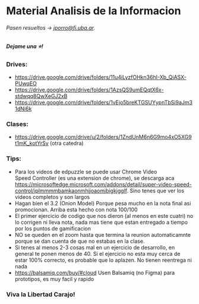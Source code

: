 # Material Analisis de la Informacion
###### Pasen resueltos -> jporro@fi.uba.ar.
##### Dejame una ⭐! 

### Drives:
* https://drive.google.com/drive/folders/11u4iLyzfOHkn36hI-Xb_QiASX-PUwqEO
* https://drive.google.com/drive/folders/1AzsQS9umEQqtX6x-stdwqq8QwXeGJ2xB
* https://drive.google.com/drive/folders/1vEjo5breKTGSUYypnTbSi9aJm31dNi6k

### Clases: 
* https://drive.google.com/drive/u/2/folders/1ZndUnM6n6G9mo4xO5XG9t1mK_kotYrSv (otra catedra)

### Tips:
- Para los videos de edpuzzle se puede usar Chrome Video Speed Controller (es una extension de chrome), se descarga aca https://microsoftedge.microsoft.com/addons/detail/super-video-speed-control/iplmmmmbamkaonmhjjoaomjbigkjgglf. Sino tenes que ver los videos completos y son largos
- Hagan bien el 3.2 (Onion Model) Porque pesa mucho en la nota final asi promocionan. Arriba esta hecho con nota 100/100
- El primer ejercicio de codigo que nos dieron (al menos en este cuatri) no lo corrigen ni lleva nota, nada mas tiene que estan entregado a tiempo por los puntos de gamificacion
- NO se queden en el zoom hasta que termina la reunion automaticamnte porque se dan cuenta de que no estabas en la clase.
- Si tenes al menos 2-3 cosas mal en un ejercicio de desarrollo, en general te ponen menos de 40. Si el ejercicio no esta muy cerca de estar 100% correcto, es probable que lo aplazen. No tienen reentrega ni nada
- https://balsamiq.com/buy/#cloud Usen Balsamiq (no Figma) para prototipos, es muy facil y rapido

### Viva la Libertad Carajo!
